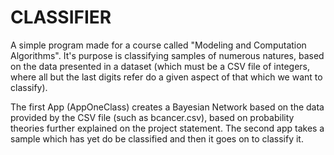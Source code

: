 # CLASSIFIER

A simple program made for a course called "Modeling and Computation Algorithms". It's purpose is classifying samples of numerous natures, based on the data presented in a dataset (which must be a CSV file of integers, where all but the last digits refer do a given aspect of that which we want to classify).

The first App (AppOneClass) creates a Bayesian Network based on the data provided by the CSV file (such as bcancer.csv), based on probability theories further explained on the project statement. 
The second app takes a sample which has yet do be classified and then it goes on to classify it.
